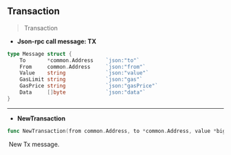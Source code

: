 ## Transaction

> Transaction

* **Json-rpc call message: TX**
```go
type Message struct {
	To 	     *common.Address 	`json:"to"`
	From     common.Address 	`json:"from"`
	Value    string				`json:"value"`
	GasLimit string				`json:"gas"`
	GasPrice string				`json:"gasPrice"`
	Data     []byte				`json:"data"`
}
```

---

* **NewTransaction**

```go
func NewTransaction(from common.Address, to *common.Address, value *big.Int, gasLimit *big.Int, gasPrice *big.Int, data []byte) Message
```

​	New Tx message.

